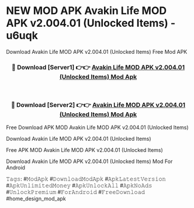 # NEW MOD APK Avakin Life MOD APK v2.004.01 (Unlocked Items) - u6uqk
Download Avakin Life MOD APK v2.004.01 (Unlocked Items) Free Mod APK

<div align="center">
<h3>🔴 Download [Server1] 👉👉 <a href="https://apk-comot.site?title=Avakin_Life_MOD_APK_v2.004.01_(Unlocked_Items)">Avakin Life MOD APK v2.004.01 (Unlocked Items) Mod Apk</a></h3><br>

<h3>🔴 Download [Server2] 👉👉 <a href="https://apk-comot.site?title=Avakin_Life_MOD_APK_v2.004.01_(Unlocked_Items)">Avakin Life MOD APK v2.004.01 (Unlocked Items) Mod Apk</a></h3>
</div>


Free Download APK MOD Avakin Life MOD APK v2.004.01 (Unlocked Items)

Download Avakin Life MOD APK v2.004.01 (Unlocked Items) 

Free APK MOD Avakin Life MOD APK v2.004.01 (Unlocked Items) 

Download Avakin Life MOD APK v2.004.01 (Unlocked Items) Mod For Android

𝚃𝚊𝚐𝚜: #𝙼𝚘𝚍𝙰𝚙𝚔 #𝙳𝚘𝚠𝚗𝚕𝚘𝚊𝚍𝙼𝚘𝚍𝙰𝚙𝚔 #𝙰𝚙𝚔𝙻𝚊𝚝𝚎𝚜𝚝𝚅𝚎𝚛𝚜𝚒𝚘𝚗 #𝙰𝚙𝚔𝚄𝚗𝚕𝚒𝚖𝚒𝚝𝚎𝚍𝙼𝚘𝚗𝚎𝚢 #𝙰𝚙𝚔𝚄𝚗𝚕𝚘𝚌𝚔𝙰𝚕𝚕 #𝙰𝚙𝚔𝙽𝚘𝙰𝚍𝚜 #𝚄𝚗𝚕𝚘𝚌𝚔𝙿𝚛𝚎𝚖𝚒𝚞𝚖 #𝙵𝚘𝚛𝙰𝚗𝚍𝚛𝚘𝚒𝚍 #𝙵𝚛𝚎𝚎𝙳𝚘𝚠𝚗𝚕𝚘𝚊𝚍 #home_design_mod_apk